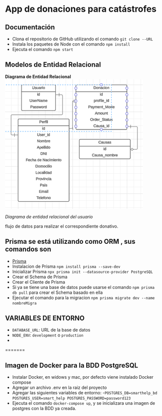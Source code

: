 # App de donaciones para catástrofes

## Documentación

-   Clona el repositorio de GitHub utilizando el comando `git clone --URL`
-   Instala los paquetes de Node con el comando `npm install`
-   Ejecuta el comando `npm start`

## Modelos de Entidad Relacional

<strong>Diagrama de Entidad Relacional</strong>
<img src="resources/diagrama.png"/>

<i>Diagrama de entidad relacional del usuario</i>
<br/>

<p>flujo de datos para realizar el correspondiente donativo.</p>

## Prisma se está utilizando como ORM , sus comandos son

-   [Prisma](https://prisma.io)
-   Instalacion de Prisma `npm install prisma --save-dev`
-   Inicializar Prisma `npx prisma init --datasource-provider PostgreSQL`
-   Crear el Schema de Prisma
-   Crear el Cliente de Prisma
-   Si ya se tiene una base de datos puede usarse el comando `npm prisma db pull` para crear el Schema basado en ella
-   Ejecutar el comando para la migracion `npm prisma migrate dev --name nombreMigra`

## VARIABLES DE ENTORNO

-   `DATABASE_URL`: URL de la base de datos
-   `NODE_ENV`: `development` o `production`
-   
=======
## Imagen de Docker para la BDD PostgreSQL

- Instalar Docker, en widows y mac, por defecto viene instalado Docker compose
- Agregar un archivo .env en la raiz del proyecto
- Agregar las siguientes variables de entorno:
    -`POSTGRES_DB=smarthelp_bd
      POSTGRES_USER=smart_help
      POSTGRES_PASSWORD=password123`
- Ejecuta el comando `docker-compose up`, y se inicializara una imagen de postgres con la BDD ya creada.


